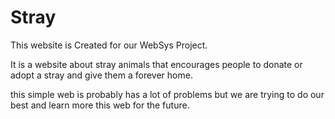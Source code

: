 # Stray

This website is Created for our WebSys Project. 

It is a website about stray animals that encourages people to donate or adopt a stray and give them a forever home.

this simple web is probably has a lot of problems but we are trying to do our best and learn more this web for the future.
